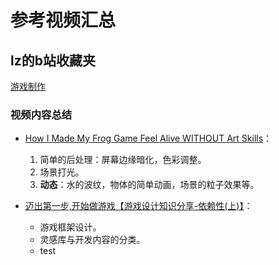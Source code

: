 # 参考视频汇总

## lz的b站收藏夹

[游戏制作](https://www.bilibili.com/medialist/detail/ml2930989098)

### 视频内容总结

- [How I Made My Frog Game Feel Alive WITHOUT Art Skills](https://www.youtube.com/watch?v=TRSu07VWoEw)：

    1. 简单的后处理：屏幕边缘暗化，色彩调整。
    2. 场景打光。
    3. **动态**：水的波纹，物体的简单动画，场景的粒子效果等。

- [迈出第一步,开始做游戏【游戏设计知识分享-依赖性(上)】](https://www.bilibili.com/video/BV1v94y1s7vx/?spm_id_from=333.788&vd_source=0f9138469d80bef53e021cf5cda009a9)：

    - 游戏框架设计。
    - 灵感库与开发内容的分类。 
    - test
